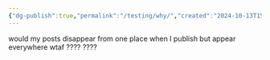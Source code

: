 ```yaml
---
{"dg-publish":true,"permalink":"/testing/why/","created":"2024-10-13T15:38:23.055-04:00","updated":"2024-10-13T15:49:38.782-04:00"}
---
```


would my posts disappear from one place when I publish but appear everywhere wtaf ???? ????